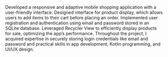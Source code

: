 Developed a responsive and adaptive mobile shopping application with a user-friendly interface. 
Designed interface for product display, which allows users to add items to their cart before placing an order.
Implemented user registration and authentication using email and password stored in an SQLite database.
Leveraged Recycler View to efficiently display products for sale, optimizing the app’s performance.
Throughout the project, I acquired expertise in securely storing login credentials like email and password and practical skills in app development, Kotlin programming, and UI/UX design.
